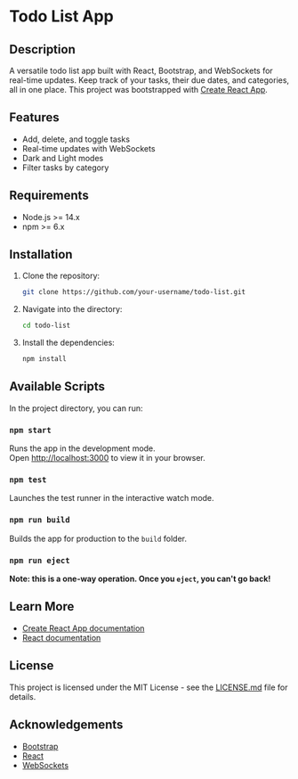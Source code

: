 # Todo List App

## Description

A versatile todo list app built with React, Bootstrap, and WebSockets for real-time updates. Keep track of your tasks, their due dates, and categories, all in one place. This project was bootstrapped with [Create React App](https://github.com/facebook/create-react-app).

## Features

- Add, delete, and toggle tasks
- Real-time updates with WebSockets
- Dark and Light modes
- Filter tasks by category

## Requirements

- Node.js >= 14.x
- npm >= 6.x

## Installation

1. Clone the repository:

   ```bash
   git clone https://github.com/your-username/todo-list.git
   ```

2. Navigate into the directory:

   ```bash
   cd todo-list
   ```

3. Install the dependencies:
   ```bash
   npm install
   ```

## Available Scripts

In the project directory, you can run:

### `npm start`

Runs the app in the development mode.\
Open [http://localhost:3000](http://localhost:3000) to view it in your browser.

### `npm test`

Launches the test runner in the interactive watch mode.

### `npm run build`

Builds the app for production to the `build` folder.

### `npm run eject`

**Note: this is a one-way operation. Once you `eject`, you can't go back!**

## Learn More

- [Create React App documentation](https://facebook.github.io/create-react-app/docs/getting-started)
- [React documentation](https://reactjs.org/)

## License

This project is licensed under the MIT License - see the [LICENSE.md](LICENSE.md) file for details.

## Acknowledgements

- [Bootstrap](https://getbootstrap.com/)
- [React](https://reactjs.org/)
- [WebSockets](https://developer.mozilla.org/en-US/docs/Web/API/WebSockets_API)
